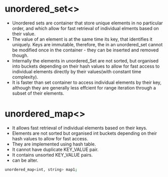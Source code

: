 
# unordered_set<>
- Unordered sets are container that store unique elements in no particular order, and which allow for fast retrieval of individual elments based on their value.
- The value of an element is at the same time its key, that identifies it uniquely. Keys are immutable, therefore, the in an unordered_set cannot be modified once in the container - they can be inserted and removed though.
- Internally the elements in unordered_Set are not sorted, but organised into buckets depending on their hash values to allow for fast access to individual elements directly by their values(with constant time complexity).
- It is faster than set container to access individual elements by their key, although they are generally less effcient for range iteration through a subset of their elements.


# unordered_map<>
- It allows fast retrieval of individual elements based on their keys.
- Elements are not sorted but organised int buckets depending on their hash values to allow for fast access.
- They are implemented using hash table.
- It cannot have duplicate KEY_VALUE pair.
- It contains unsorted KEY_VALUE pairs.
- can be alter.
```bash
unordered_map<int, string> map1;
```